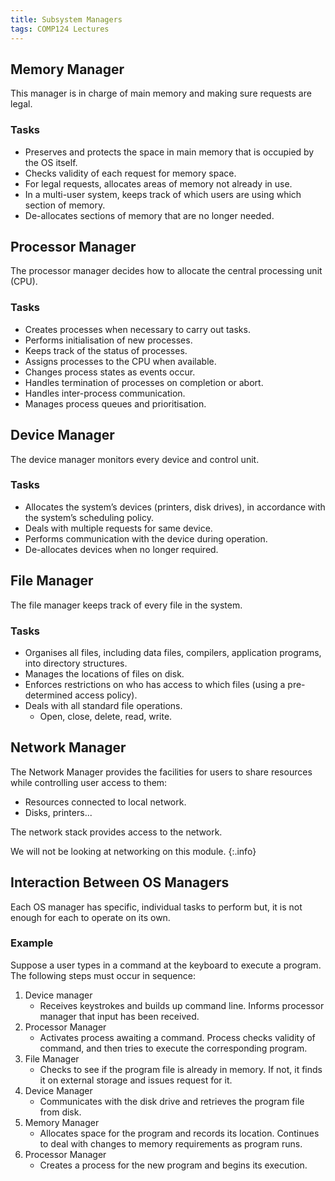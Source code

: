 ```yaml
---
title: Subsystem Managers
tags: COMP124 Lectures
---
```

## Memory Manager
This manager is in charge of main memory and making sure requests are legal.

### Tasks

* Preserves and protects the space in main memory that is occupied by the OS itself.
* Checks validity of each request for memory space.
* For legal requests, allocates areas of memory not already in use.
* In a multi-user system, keeps track of which users are using which section of memory.
* De-allocates sections of memory that are no longer needed.

## Processor Manager
The processor manager decides how to allocate the central processing unit (CPU).

### Tasks

* Creates processes when necessary to carry out tasks.
* Performs initialisation of new processes.
* Keeps track of the status of processes.
* Assigns processes to the CPU when available.
* Changes process states as events occur.
* Handles termination of processes on completion or abort.
* Handles inter-process communication.
* Manages process queues and prioritisation.

## Device Manager
The device manager monitors every device and control unit.

### Tasks

* Allocates the system’s devices (printers, disk drives), in accordance with the system’s scheduling policy.
* Deals with multiple requests for same device.
* Performs communication with the device during operation.
* De-allocates devices when no longer required.

## File Manager
The file manager keeps track of every file in the system.

### Tasks

* Organises all files, including data files, compilers, application programs, into directory structures.
* Manages the locations of files on disk.
* Enforces restrictions on who has access to which files (using a pre-determined access policy).
* Deals with all standard file operations.
	* Open, close, delete, read, write.

## Network Manager
The Network Manager provides the facilities for users to share resources while controlling user access to them:

* Resources connected to local network.
* Disks, printers...

The network stack provides access to the network.

We will not be looking at networking on this module.
{:.info}

## Interaction Between OS Managers
Each OS manager has specific, individual tasks to perform but, it is not enough for each to operate on its own.

### Example
Suppose a user types in a command at the keyboard to execute a program. The following steps must occur in sequence:

1. Device manager
	* Receives keystrokes and builds up command line. Informs processor manager that input has been received.
1. Processor Manager
	* Activates process awaiting a command. Process checks validity of command, and then tries to execute the corresponding program.
1. File Manager
	* Checks to see if the program file is already in memory. If not, it finds it on external storage and issues request for it.
1. Device Manager
	* Communicates with the disk drive and retrieves the program file from disk.
1. Memory Manager
	* Allocates space for the program and records its location. Continues to deal with changes to memory requirements as program runs.
1. Processor Manager
	* Creates a process for the new program and begins its execution.